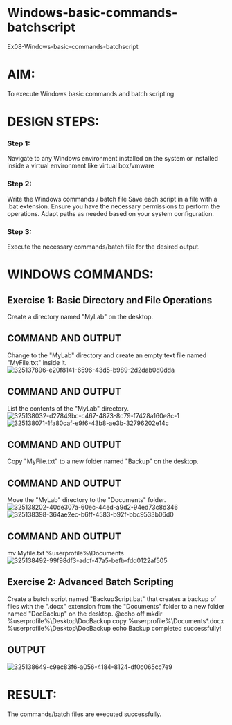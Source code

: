 # Windows-basic-commands-batchscript
Ex08-Windows-basic-commands-batchscript

# AIM:
To execute Windows basic commands and batch scripting

# DESIGN STEPS:

### Step 1:

Navigate to any Windows environment installed on the system or installed inside a virtual environment like virtual box/vmware 

### Step 2:

Write the Windows commands / batch file
Save each script in a file with a .bat extension.
Ensure you have the necessary permissions to perform the operations.
Adapt paths as needed based on your system configuration.
### Step 3:

Execute the necessary commands/batch file for the desired output. 




# WINDOWS COMMANDS:
## Exercise 1: Basic Directory and File Operations
Create a directory named "MyLab" on the desktop.


## COMMAND AND OUTPUT

Change to the "MyLab" directory and create an empty text file named "MyFile.txt" inside it.
![325137896-e20f8141-6596-43d5-b989-2d2dab0d0dda](https://github.com/user-attachments/assets/045d10cb-afc5-42be-b623-84b7031adfc7)


## COMMAND AND OUTPUT

List the contents of the "MyLab" directory.
![325138032-d27849bc-c467-4873-8c79-f7428a160e8c-1](https://github.com/user-attachments/assets/7016b8db-b657-4f1a-b239-0c48129ae8da)
![325138071-1fa80caf-e9f6-43b8-ae3b-32796202e14c](https://github.com/user-attachments/assets/f63efe09-4ea6-4f20-8e02-f31dae3afd88)



## COMMAND AND OUTPUT

Copy "MyFile.txt" to a new folder named "Backup" on the desktop.

## COMMAND AND OUTPUT

Move the "MyLab" directory to the "Documents" folder.
![325138202-40de307a-60ec-44ed-a9d2-94ed73c8d346](https://github.com/user-attachments/assets/d8c0069f-82c8-4bed-b7b0-3c046bfe0a1d)
![325138398-364ae2ec-b6ff-4583-b92f-bbc9533b06d0](https://github.com/user-attachments/assets/12d900a5-eb8d-4c08-b2a0-eee3e3c815c4)


## COMMAND AND OUTPUT
mv Myfile.txt %userprofile%\Documents 
![325138492-99f98df3-adcf-47a5-befb-fdd0122af505](https://github.com/user-attachments/assets/f91f3ed9-1738-410e-b0e6-a6cc2ed52093)


## Exercise 2: Advanced Batch Scripting
Create a batch script named "BackupScript.bat" that creates a backup of files with the ".docx" extension from the "Documents" folder to a new folder named "DocBackup" on the desktop.
@echo off mkdir %userprofile%\Desktop\DocBackup copy %userprofile%\Documents*.docx %userprofile%\Desktop\DocBackup echo Backup completed successfully!






## OUTPUT

![325138649-c9ec83f6-a056-4184-8124-df0c065cc7e9](https://github.com/user-attachments/assets/ae286da9-f41f-4c9e-bffc-5f2db1591f36)




# RESULT:
The commands/batch files are executed successfully.

